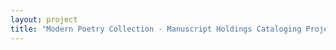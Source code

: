 ```yaml
--- 
layout: project 
title: "Modern Poetry Collection - Manuscript Holdings Cataloging Project" 
---
```



